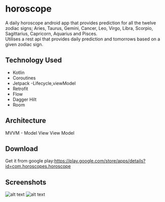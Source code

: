 # horoscope
A daily horoscope android app that provides prediction for all the twelve zodiac signs;
Aries, Taurus, Gemini, Cancer, Leo, Virgo, Libra, Scorpio, Sagittarius, Capricorn, Aquarius and Pisces.
<br />
Utilises a rest api that provides daily prediction and tomorrows based on a given zodiac sign.

## Technology Used

* Kotlin
* Coroutines
* Jetpack -Lifecycle,viewModel
* Retrofit
* Flow
* Dagger Hilt
* Room

## Architecture
MVVM - Model View View Model

## Download
Get it from google play:https://play.google.com/store/apps/details?id=com.horoscopes.horoscope

## Screenshots
![alt text](https://play-lh.googleusercontent.com/rEgYa0JaWXIkBtS_zeGpyQEhiDdMzPhaLPaucZrM5YAUmskfOQcklxLE57yjBiY_0E8=w1600-h768-rw)
![alt text](https://play-lh.googleusercontent.com/Msy-crFEo_1m1l1K1Cb2l-9oRYraMWwSm7KaBOS-Fb5UAUN8YKfYPA_V0N303FZ4obZL=w1600-h768-rw)
